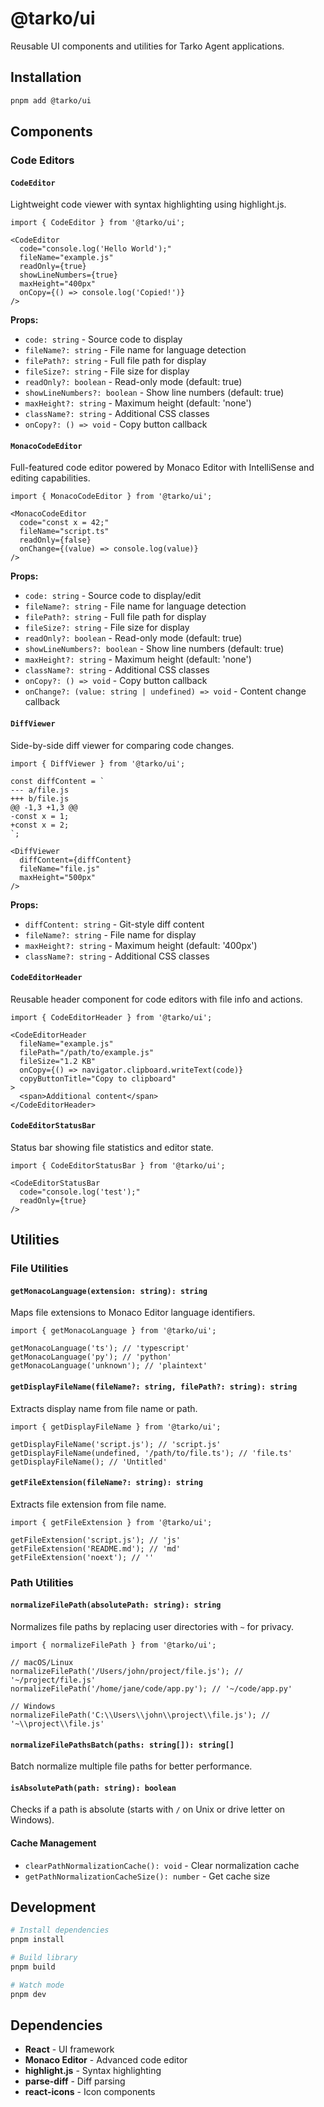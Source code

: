 # @tarko/ui

Reusable UI components and utilities for Tarko Agent applications.

## Installation

```bash
pnpm add @tarko/ui
```

## Components

### Code Editors

#### `CodeEditor`

Lightweight code viewer with syntax highlighting using highlight.js.

```tsx
import { CodeEditor } from '@tarko/ui';

<CodeEditor
  code="console.log('Hello World');"
  fileName="example.js"
  readOnly={true}
  showLineNumbers={true}
  maxHeight="400px"
  onCopy={() => console.log('Copied!')}
/>
```

**Props:**
- `code: string` - Source code to display
- `fileName?: string` - File name for language detection
- `filePath?: string` - Full file path for display
- `fileSize?: string` - File size for display
- `readOnly?: boolean` - Read-only mode (default: true)
- `showLineNumbers?: boolean` - Show line numbers (default: true)
- `maxHeight?: string` - Maximum height (default: 'none')
- `className?: string` - Additional CSS classes
- `onCopy?: () => void` - Copy button callback

#### `MonacoCodeEditor`

Full-featured code editor powered by Monaco Editor with IntelliSense and editing capabilities.

```tsx
import { MonacoCodeEditor } from '@tarko/ui';

<MonacoCodeEditor
  code="const x = 42;"
  fileName="script.ts"
  readOnly={false}
  onChange={(value) => console.log(value)}
/>
```

**Props:**
- `code: string` - Source code to display/edit
- `fileName?: string` - File name for language detection
- `filePath?: string` - Full file path for display
- `fileSize?: string` - File size for display
- `readOnly?: boolean` - Read-only mode (default: true)
- `showLineNumbers?: boolean` - Show line numbers (default: true)
- `maxHeight?: string` - Maximum height (default: 'none')
- `className?: string` - Additional CSS classes
- `onCopy?: () => void` - Copy button callback
- `onChange?: (value: string | undefined) => void` - Content change callback

#### `DiffViewer`

Side-by-side diff viewer for comparing code changes.

```tsx
import { DiffViewer } from '@tarko/ui';

const diffContent = `
--- a/file.js
+++ b/file.js
@@ -1,3 +1,3 @@
-const x = 1;
+const x = 2;
`;

<DiffViewer
  diffContent={diffContent}
  fileName="file.js"
  maxHeight="500px"
/>
```

**Props:**
- `diffContent: string` - Git-style diff content
- `fileName?: string` - File name for display
- `maxHeight?: string` - Maximum height (default: '400px')
- `className?: string` - Additional CSS classes

#### `CodeEditorHeader`

Reusable header component for code editors with file info and actions.

```tsx
import { CodeEditorHeader } from '@tarko/ui';

<CodeEditorHeader
  fileName="example.js"
  filePath="/path/to/example.js"
  fileSize="1.2 KB"
  onCopy={() => navigator.clipboard.writeText(code)}
  copyButtonTitle="Copy to clipboard"
>
  <span>Additional content</span>
</CodeEditorHeader>
```

#### `CodeEditorStatusBar`

Status bar showing file statistics and editor state.

```tsx
import { CodeEditorStatusBar } from '@tarko/ui';

<CodeEditorStatusBar
  code="console.log('test');"
  readOnly={true}
/>
```

## Utilities

### File Utilities

#### `getMonacoLanguage(extension: string): string`

Maps file extensions to Monaco Editor language identifiers.

```tsx
import { getMonacoLanguage } from '@tarko/ui';

getMonacoLanguage('ts'); // 'typescript'
getMonacoLanguage('py'); // 'python'
getMonacoLanguage('unknown'); // 'plaintext'
```

#### `getDisplayFileName(fileName?: string, filePath?: string): string`

Extracts display name from file name or path.

```tsx
import { getDisplayFileName } from '@tarko/ui';

getDisplayFileName('script.js'); // 'script.js'
getDisplayFileName(undefined, '/path/to/file.ts'); // 'file.ts'
getDisplayFileName(); // 'Untitled'
```

#### `getFileExtension(fileName?: string): string`

Extracts file extension from file name.

```tsx
import { getFileExtension } from '@tarko/ui';

getFileExtension('script.js'); // 'js'
getFileExtension('README.md'); // 'md'
getFileExtension('noext'); // ''
```

### Path Utilities

#### `normalizeFilePath(absolutePath: string): string`

Normalizes file paths by replacing user directories with `~` for privacy.

```tsx
import { normalizeFilePath } from '@tarko/ui';

// macOS/Linux
normalizeFilePath('/Users/john/project/file.js'); // '~/project/file.js'
normalizeFilePath('/home/jane/code/app.py'); // '~/code/app.py'

// Windows
normalizeFilePath('C:\\Users\\john\\project\\file.js'); // '~\\project\\file.js'
```

#### `normalizeFilePathsBatch(paths: string[]): string[]`

Batch normalize multiple file paths for better performance.

#### `isAbsolutePath(path: string): boolean`

Checks if a path is absolute (starts with `/` on Unix or drive letter on Windows).

#### Cache Management

- `clearPathNormalizationCache(): void` - Clear normalization cache
- `getPathNormalizationCacheSize(): number` - Get cache size

## Development

```bash
# Install dependencies
pnpm install

# Build library
pnpm build

# Watch mode
pnpm dev
```

## Dependencies

- **React** - UI framework
- **Monaco Editor** - Advanced code editor
- **highlight.js** - Syntax highlighting
- **parse-diff** - Diff parsing
- **react-icons** - Icon components
